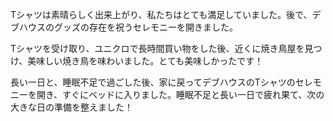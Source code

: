 Tシャツは素晴らしく出来上がり、私たちはとても満足していました。後で、デブハウスのグッズの存在を祝うセレモニーを開きました。

Tシャツを受け取り、ユニクロで長時間買い物をした後、近くに焼き鳥屋を見つけ、美味しい焼き鳥を味わいました。とても美味しかったです！

長い一日と、睡眠不足で過ごした後、家に戻ってデブハウスのTシャツのセレモニーを開き、すぐにベッドに入りました。睡眠不足と長い一日で疲れ果て、次の大きな日の準備を整えました！
